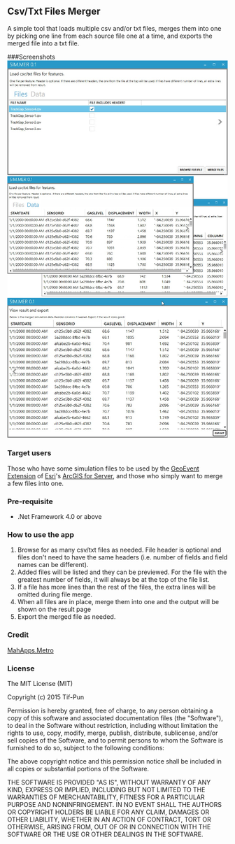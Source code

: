 ## Csv/Txt Files Merger
A simple tool that loads multiple csv and/or txt files, merges them into one by picking one line from each source file one at a time, and exports the merged file into a txt file.

###Screenshots
![Add csv/txt files to apps](https://github.com/Tif-P-HK/csv-txt-merger/blob/master/screenshots/Files.jpg)
![Preview a file](https://github.com/Tif-P-HK/csv-txt-merger/blob/master/screenshots/Data.jpg)
![Merge input files into one](https://github.com/Tif-P-HK/csv-txt-merger/blob/master/screenshots/Result.jpg)

### Target users
Those who have some simulation files to be used by the [GeoEvent Extension](http://www.esri.com/software/arcgis/arcgisserver/extensions/geoevent-extension) of [Esri](http://www.esri.com/)'s [ArcGIS for Server](http://www.esri.com/software/arcgis/arcgisserver), and those who simply want to merge a few files into one.

### Pre-requisite
* .Net Framework 4.0 or above

### How to use the app
1. Browse for as many csv/txt files as needed. File header is optional and files don't need to have the same headers (i.e. number of fields and field names can be different).
2. Added files will be listed and they can be previewed. For the file with the greatest number of fields, it will always be at the top of the file list.
3. If a file has more lines than the rest of the files, the extra lines will be omitted during file merge.
4. When all files are in place, merge them into one and the output will be shown on the result page
5. Export the merged file as needed.

### Credit
[MahApps.Metro](http://mahapps.com/)

### License
The MIT License (MIT)

Copyright (c) 2015 Tif-Pun

Permission is hereby granted, free of charge, to any person obtaining a copy
of this software and associated documentation files (the "Software"), to deal
in the Software without restriction, including without limitation the rights
to use, copy, modify, merge, publish, distribute, sublicense, and/or sell
copies of the Software, and to permit persons to whom the Software is
furnished to do so, subject to the following conditions:

The above copyright notice and this permission notice shall be included in all
copies or substantial portions of the Software.

THE SOFTWARE IS PROVIDED "AS IS", WITHOUT WARRANTY OF ANY KIND, EXPRESS OR
IMPLIED, INCLUDING BUT NOT LIMITED TO THE WARRANTIES OF MERCHANTABILITY,
FITNESS FOR A PARTICULAR PURPOSE AND NONINFRINGEMENT. IN NO EVENT SHALL THE
AUTHORS OR COPYRIGHT HOLDERS BE LIABLE FOR ANY CLAIM, DAMAGES OR OTHER
LIABILITY, WHETHER IN AN ACTION OF CONTRACT, TORT OR OTHERWISE, ARISING FROM,
OUT OF OR IN CONNECTION WITH THE SOFTWARE OR THE USE OR OTHER DEALINGS IN THE
SOFTWARE.


